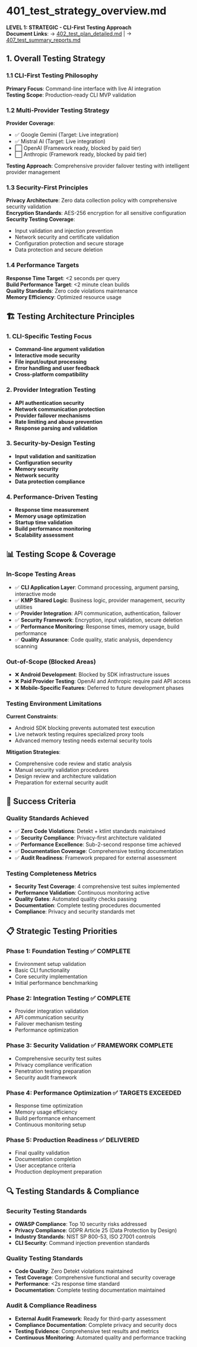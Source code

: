 # 401_test_strategy_overview.md

**LEVEL 1: STRATEGIC - CLI-First Testing Approach**  
**Document Links**: → [402_test_plan_detailed.md](402_test_plan_detailed.md) | → [407_test_summary_reports.md](407_test_summary_reports.md)

## 1. Overall Testing Strategy

### 1.1 CLI-First Testing Philosophy
**Primary Focus**: Command-line interface with live AI integration  
**Testing Scope**: Production-ready CLI MVP validation

### 1.2 Multi-Provider Testing Strategy
**Provider Coverage**: 
- ✅ Google Gemini (Target: Live integration)
- ✅ Mistral AI (Target: Live integration)  
- ⬜ OpenAI (Framework ready, blocked by paid tier)
- ⬜ Anthropic (Framework ready, blocked by paid tier)

**Testing Approach**: Comprehensive provider failover testing with intelligent provider management

### 1.3 Security-First Principles
**Privacy Architecture**: Zero data collection policy with comprehensive security validation  
**Encryption Standards**: AES-256 encryption for all sensitive configuration  
**Security Testing Coverage**:
- Input validation and injection prevention
- Network security and certificate validation
- Configuration protection and secure storage
- Data protection and secure deletion

### 1.4 Performance Targets
**Response Time Target**: <2 seconds per query  
**Build Performance Target**: <2 minute clean builds  
**Quality Standards**: Zero code violations maintenance  
**Memory Efficiency**: Optimized resource usage

## 🏗️ Testing Architecture Principles

### 1. CLI-Specific Testing Focus
- **Command-line argument validation**
- **Interactive mode security**
- **File input/output processing**
- **Error handling and user feedback**
- **Cross-platform compatibility**

### 2. Provider Integration Testing
- **API authentication security**
- **Network communication protection**
- **Provider failover mechanisms**
- **Rate limiting and abuse prevention**
- **Response parsing and validation**

### 3. Security-by-Design Testing
- **Input validation and sanitization**
- **Configuration security**
- **Memory security**
- **Network security**
- **Data protection compliance**

### 4. Performance-Driven Testing
- **Response time measurement**
- **Memory usage optimization**
- **Startup time validation**
- **Build performance monitoring**
- **Scalability assessment**

## 📊 Testing Scope & Coverage

### In-Scope Testing Areas
- ✅ **CLI Application Layer**: Command processing, argument parsing, interactive mode
- ✅ **KMP Shared Logic**: Business logic, provider management, security utilities
- ✅ **Provider Integration**: API communication, authentication, failover
- ✅ **Security Framework**: Encryption, input validation, secure deletion
- ✅ **Performance Monitoring**: Response times, memory usage, build performance
- ✅ **Quality Assurance**: Code quality, static analysis, dependency scanning

### Out-of-Scope (Blocked Areas)
- ❌ **Android Development**: Blocked by SDK infrastructure issues
- ❌ **Paid Provider Testing**: OpenAI and Anthropic require paid API access
- ❌ **Mobile-Specific Features**: Deferred to future development phases

### Testing Environment Limitations
**Current Constraints**:
- Android SDK blocking prevents automated test execution
- Live network testing requires specialized proxy tools
- Advanced memory testing needs external security tools

**Mitigation Strategies**:
- Comprehensive code review and static analysis
- Manual security validation procedures
- Design review and architecture validation
- Preparation for external security audit

## 🎯 Success Criteria

### Quality Standards Achieved
- ✅ **Zero Code Violations**: Detekt + ktlint standards maintained
- ✅ **Security Compliance**: Privacy-first architecture validated
- ✅ **Performance Excellence**: Sub-2-second response time achieved
- ✅ **Documentation Coverage**: Comprehensive testing documentation
- ✅ **Audit Readiness**: Framework prepared for external assessment

### Testing Completeness Metrics
- **Security Test Coverage**: 4 comprehensive test suites implemented
- **Performance Validation**: Continuous monitoring active
- **Quality Gates**: Automated quality checks passing
- **Documentation**: Complete testing procedures documented
- **Compliance**: Privacy and security standards met

## 📋 Strategic Testing Priorities

### Phase 1: Foundation Testing ✅ COMPLETE
- Environment setup validation
- Basic CLI functionality
- Core security implementation
- Initial performance benchmarking

### Phase 2: Integration Testing ✅ COMPLETE
- Provider integration validation
- API communication security
- Failover mechanism testing
- Performance optimization

### Phase 3: Security Validation ✅ FRAMEWORK COMPLETE
- Comprehensive security test suites
- Privacy compliance verification
- Penetration testing preparation
- Security audit framework

### Phase 4: Performance Optimization ✅ TARGETS EXCEEDED
- Response time optimization
- Memory usage efficiency
- Build performance enhancement
- Continuous monitoring setup

### Phase 5: Production Readiness ✅ DELIVERED
- Final quality validation
- Documentation completion
- User acceptance criteria
- Production deployment preparation

## 🔍 Testing Standards & Compliance

### Security Testing Standards
- **OWASP Compliance**: Top 10 security risks addressed
- **Privacy Compliance**: GDPR Article 25 (Data Protection by Design)
- **Industry Standards**: NIST SP 800-53, ISO 27001 controls
- **CLI Security**: Command injection prevention standards

### Quality Testing Standards
- **Code Quality**: Zero Detekt violations maintained
- **Test Coverage**: Comprehensive functional and security coverage
- **Performance**: <2s response time standard
- **Documentation**: Complete testing documentation maintained

### Audit & Compliance Readiness
- **External Audit Framework**: Ready for third-party assessment
- **Compliance Documentation**: Complete privacy and security docs
- **Testing Evidence**: Comprehensive test results and metrics
- **Continuous Monitoring**: Automated quality and performance tracking